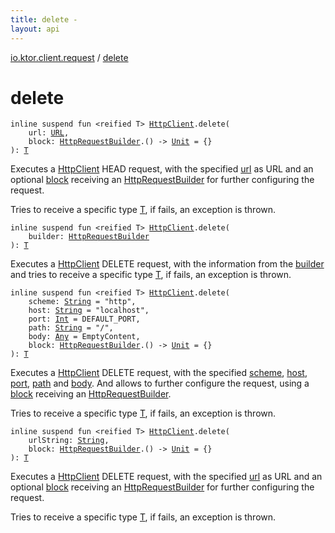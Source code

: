 ```yaml
---
title: delete - 
layout: api
---
```


<div class='api-docs-breadcrumbs'><a href="index.html">io.ktor.client.request</a> / <a href="./delete.html">delete</a></div>

# delete

<div class="overload-group" markdown="1">

<div class="signature"><code><span class="keyword">inline</span> <span class="keyword">suspend</span> <span class="keyword">fun </span><span class="symbol">&lt;</span><span class="keyword">reified</span>&nbsp;<span class="identifier">T</span><span class="symbol">&gt;</span> <a href="../io.ktor.client/-http-client/index.html"><span class="identifier">HttpClient</span></a><span class="symbol">.</span><span class="identifier">delete</span><span class="symbol">(</span><br/>&nbsp;&nbsp;&nbsp;&nbsp;<span class="parameterName" id="io.ktor.client.request$delete(io.ktor.client.HttpClient, java.net.URL, kotlin.Function1((io.ktor.client.request.HttpRequestBuilder, kotlin.Unit)))/url">url</span><span class="symbol">:</span>&nbsp;<a href="http://docs.oracle.com/javase/6/docs/api/java/net/URL.html"><span class="identifier">URL</span></a><span class="symbol">, </span><br/>&nbsp;&nbsp;&nbsp;&nbsp;<span class="parameterName" id="io.ktor.client.request$delete(io.ktor.client.HttpClient, java.net.URL, kotlin.Function1((io.ktor.client.request.HttpRequestBuilder, kotlin.Unit)))/block">block</span><span class="symbol">:</span>&nbsp;<a href="-http-request-builder/index.html"><span class="identifier">HttpRequestBuilder</span></a><span class="symbol">.</span><span class="symbol">(</span><span class="symbol">)</span>&nbsp;<span class="symbol">-&gt;</span>&nbsp;<a href="https://kotlinlang.org/api/latest/jvm/stdlib/kotlin/-unit/index.html"><span class="identifier">Unit</span></a>&nbsp;<span class="symbol">=</span>&nbsp;{}<br/><span class="symbol">)</span><span class="symbol">: </span><a href="delete.html#T"><span class="identifier">T</span></a></code></div>

Executes a <a href="../io.ktor.client/-http-client/index.html">HttpClient</a> HEAD request, with the specified <a href="delete.html#io.ktor.client.request$delete(io.ktor.client.HttpClient, java.net.URL, kotlin.Function1((io.ktor.client.request.HttpRequestBuilder, kotlin.Unit)))/url">url</a> as URL and
an optional <a href="delete.html#io.ktor.client.request$delete(io.ktor.client.HttpClient, java.net.URL, kotlin.Function1((io.ktor.client.request.HttpRequestBuilder, kotlin.Unit)))/block">block</a> receiving an <a href="-http-request-builder/index.html">HttpRequestBuilder</a> for further configuring the request.

Tries to receive a specific type <a href="delete.html#T">T</a>, if fails, an exception is thrown.

</div>
<div class="overload-group" markdown="1">

<div class="signature"><code><span class="keyword">inline</span> <span class="keyword">suspend</span> <span class="keyword">fun </span><span class="symbol">&lt;</span><span class="keyword">reified</span>&nbsp;<span class="identifier">T</span><span class="symbol">&gt;</span> <a href="../io.ktor.client/-http-client/index.html"><span class="identifier">HttpClient</span></a><span class="symbol">.</span><span class="identifier">delete</span><span class="symbol">(</span><br/>&nbsp;&nbsp;&nbsp;&nbsp;<span class="parameterName" id="io.ktor.client.request$delete(io.ktor.client.HttpClient, io.ktor.client.request.HttpRequestBuilder)/builder">builder</span><span class="symbol">:</span>&nbsp;<a href="-http-request-builder/index.html"><span class="identifier">HttpRequestBuilder</span></a><br/><span class="symbol">)</span><span class="symbol">: </span><a href="delete.html#T"><span class="identifier">T</span></a></code></div>

Executes a <a href="../io.ktor.client/-http-client/index.html">HttpClient</a> DELETE request, with the information from the <a href="delete.html#io.ktor.client.request$delete(io.ktor.client.HttpClient, io.ktor.client.request.HttpRequestBuilder)/builder">builder</a>
and tries to receive a specific type <a href="delete.html#T">T</a>, if fails, an exception is thrown.

</div>
<div class="overload-group" markdown="1">

<div class="signature"><code><span class="keyword">inline</span> <span class="keyword">suspend</span> <span class="keyword">fun </span><span class="symbol">&lt;</span><span class="keyword">reified</span>&nbsp;<span class="identifier">T</span><span class="symbol">&gt;</span> <a href="../io.ktor.client/-http-client/index.html"><span class="identifier">HttpClient</span></a><span class="symbol">.</span><span class="identifier">delete</span><span class="symbol">(</span><br/>&nbsp;&nbsp;&nbsp;&nbsp;<span class="parameterName" id="io.ktor.client.request$delete(io.ktor.client.HttpClient, kotlin.String, kotlin.String, kotlin.Int, kotlin.String, kotlin.Any, kotlin.Function1((io.ktor.client.request.HttpRequestBuilder, kotlin.Unit)))/scheme">scheme</span><span class="symbol">:</span>&nbsp;<a href="https://kotlinlang.org/api/latest/jvm/stdlib/kotlin/-string/index.html"><span class="identifier">String</span></a>&nbsp;<span class="symbol">=</span>&nbsp;"http"<span class="symbol">, </span><br/>&nbsp;&nbsp;&nbsp;&nbsp;<span class="parameterName" id="io.ktor.client.request$delete(io.ktor.client.HttpClient, kotlin.String, kotlin.String, kotlin.Int, kotlin.String, kotlin.Any, kotlin.Function1((io.ktor.client.request.HttpRequestBuilder, kotlin.Unit)))/host">host</span><span class="symbol">:</span>&nbsp;<a href="https://kotlinlang.org/api/latest/jvm/stdlib/kotlin/-string/index.html"><span class="identifier">String</span></a>&nbsp;<span class="symbol">=</span>&nbsp;"localhost"<span class="symbol">, </span><br/>&nbsp;&nbsp;&nbsp;&nbsp;<span class="parameterName" id="io.ktor.client.request$delete(io.ktor.client.HttpClient, kotlin.String, kotlin.String, kotlin.Int, kotlin.String, kotlin.Any, kotlin.Function1((io.ktor.client.request.HttpRequestBuilder, kotlin.Unit)))/port">port</span><span class="symbol">:</span>&nbsp;<a href="https://kotlinlang.org/api/latest/jvm/stdlib/kotlin/-int/index.html"><span class="identifier">Int</span></a>&nbsp;<span class="symbol">=</span>&nbsp;DEFAULT_PORT<span class="symbol">, </span><br/>&nbsp;&nbsp;&nbsp;&nbsp;<span class="parameterName" id="io.ktor.client.request$delete(io.ktor.client.HttpClient, kotlin.String, kotlin.String, kotlin.Int, kotlin.String, kotlin.Any, kotlin.Function1((io.ktor.client.request.HttpRequestBuilder, kotlin.Unit)))/path">path</span><span class="symbol">:</span>&nbsp;<a href="https://kotlinlang.org/api/latest/jvm/stdlib/kotlin/-string/index.html"><span class="identifier">String</span></a>&nbsp;<span class="symbol">=</span>&nbsp;"/"<span class="symbol">, </span><br/>&nbsp;&nbsp;&nbsp;&nbsp;<span class="parameterName" id="io.ktor.client.request$delete(io.ktor.client.HttpClient, kotlin.String, kotlin.String, kotlin.Int, kotlin.String, kotlin.Any, kotlin.Function1((io.ktor.client.request.HttpRequestBuilder, kotlin.Unit)))/body">body</span><span class="symbol">:</span>&nbsp;<a href="https://kotlinlang.org/api/latest/jvm/stdlib/kotlin/-any/index.html"><span class="identifier">Any</span></a>&nbsp;<span class="symbol">=</span>&nbsp;EmptyContent<span class="symbol">, </span><br/>&nbsp;&nbsp;&nbsp;&nbsp;<span class="parameterName" id="io.ktor.client.request$delete(io.ktor.client.HttpClient, kotlin.String, kotlin.String, kotlin.Int, kotlin.String, kotlin.Any, kotlin.Function1((io.ktor.client.request.HttpRequestBuilder, kotlin.Unit)))/block">block</span><span class="symbol">:</span>&nbsp;<a href="-http-request-builder/index.html"><span class="identifier">HttpRequestBuilder</span></a><span class="symbol">.</span><span class="symbol">(</span><span class="symbol">)</span>&nbsp;<span class="symbol">-&gt;</span>&nbsp;<a href="https://kotlinlang.org/api/latest/jvm/stdlib/kotlin/-unit/index.html"><span class="identifier">Unit</span></a>&nbsp;<span class="symbol">=</span>&nbsp;{}<br/><span class="symbol">)</span><span class="symbol">: </span><a href="delete.html#T"><span class="identifier">T</span></a></code></div>

Executes a <a href="../io.ktor.client/-http-client/index.html">HttpClient</a> DELETE request, with the specified <a href="delete.html#io.ktor.client.request$delete(io.ktor.client.HttpClient, kotlin.String, kotlin.String, kotlin.Int, kotlin.String, kotlin.Any, kotlin.Function1((io.ktor.client.request.HttpRequestBuilder, kotlin.Unit)))/scheme">scheme</a>, <a href="delete.html#io.ktor.client.request$delete(io.ktor.client.HttpClient, kotlin.String, kotlin.String, kotlin.Int, kotlin.String, kotlin.Any, kotlin.Function1((io.ktor.client.request.HttpRequestBuilder, kotlin.Unit)))/host">host</a>, <a href="delete.html#io.ktor.client.request$delete(io.ktor.client.HttpClient, kotlin.String, kotlin.String, kotlin.Int, kotlin.String, kotlin.Any, kotlin.Function1((io.ktor.client.request.HttpRequestBuilder, kotlin.Unit)))/port">port</a>, <a href="delete.html#io.ktor.client.request$delete(io.ktor.client.HttpClient, kotlin.String, kotlin.String, kotlin.Int, kotlin.String, kotlin.Any, kotlin.Function1((io.ktor.client.request.HttpRequestBuilder, kotlin.Unit)))/path">path</a> and <a href="delete.html#io.ktor.client.request$delete(io.ktor.client.HttpClient, kotlin.String, kotlin.String, kotlin.Int, kotlin.String, kotlin.Any, kotlin.Function1((io.ktor.client.request.HttpRequestBuilder, kotlin.Unit)))/body">body</a>.
And allows to further configure the request, using a <a href="delete.html#io.ktor.client.request$delete(io.ktor.client.HttpClient, kotlin.String, kotlin.String, kotlin.Int, kotlin.String, kotlin.Any, kotlin.Function1((io.ktor.client.request.HttpRequestBuilder, kotlin.Unit)))/block">block</a> receiving an <a href="-http-request-builder/index.html">HttpRequestBuilder</a>.

Tries to receive a specific type <a href="delete.html#T">T</a>, if fails, an exception is thrown.

</div>
<div class="overload-group" markdown="1">

<div class="signature"><code><span class="keyword">inline</span> <span class="keyword">suspend</span> <span class="keyword">fun </span><span class="symbol">&lt;</span><span class="keyword">reified</span>&nbsp;<span class="identifier">T</span><span class="symbol">&gt;</span> <a href="../io.ktor.client/-http-client/index.html"><span class="identifier">HttpClient</span></a><span class="symbol">.</span><span class="identifier">delete</span><span class="symbol">(</span><br/>&nbsp;&nbsp;&nbsp;&nbsp;<span class="parameterName" id="io.ktor.client.request$delete(io.ktor.client.HttpClient, kotlin.String, kotlin.Function1((io.ktor.client.request.HttpRequestBuilder, kotlin.Unit)))/urlString">urlString</span><span class="symbol">:</span>&nbsp;<a href="https://kotlinlang.org/api/latest/jvm/stdlib/kotlin/-string/index.html"><span class="identifier">String</span></a><span class="symbol">, </span><br/>&nbsp;&nbsp;&nbsp;&nbsp;<span class="parameterName" id="io.ktor.client.request$delete(io.ktor.client.HttpClient, kotlin.String, kotlin.Function1((io.ktor.client.request.HttpRequestBuilder, kotlin.Unit)))/block">block</span><span class="symbol">:</span>&nbsp;<a href="-http-request-builder/index.html"><span class="identifier">HttpRequestBuilder</span></a><span class="symbol">.</span><span class="symbol">(</span><span class="symbol">)</span>&nbsp;<span class="symbol">-&gt;</span>&nbsp;<a href="https://kotlinlang.org/api/latest/jvm/stdlib/kotlin/-unit/index.html"><span class="identifier">Unit</span></a>&nbsp;<span class="symbol">=</span>&nbsp;{}<br/><span class="symbol">)</span><span class="symbol">: </span><a href="delete.html#T"><span class="identifier">T</span></a></code></div>

Executes a <a href="../io.ktor.client/-http-client/index.html">HttpClient</a> DELETE request, with the specified <a href="url.html">url</a> as URL and
an optional <a href="delete.html#io.ktor.client.request$delete(io.ktor.client.HttpClient, kotlin.String, kotlin.Function1((io.ktor.client.request.HttpRequestBuilder, kotlin.Unit)))/block">block</a> receiving an <a href="-http-request-builder/index.html">HttpRequestBuilder</a> for further configuring the request.

Tries to receive a specific type <a href="delete.html#T">T</a>, if fails, an exception is thrown.

</div>
